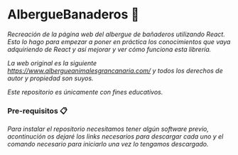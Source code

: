 # AlbergueBanaderos 🚀
_Recreación de la página web del albergue de bañaderos utilizando React. Esto lo hago para empezar a poner en práctica los conocimientos que vaya adquiriendo de React y así mejorar y ver cómo funciona esta librería._

_La web original es la siguiente https://www.albergueanimalesgrancanaria.com/ y todos los derechos de autor y propiedad son suyos._

_Este repositorio es únicamente con fines educativos._

### Pre-requisitos 📋

_Para instalar el repositorio necesitamos tener algún software previo, acontinución os dejaré los links necesarios para descargar cada uno y el comando necesario para iniciarlo una vez lo tengamos descargado._ 
